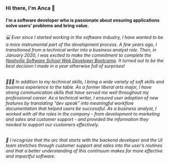 ### Hi there, I'm Anca 👋

#### I'm a software developer who is passionate about ensuring applications solve users’ problems and bring value. 

###### 💻   Ever since I started working in the software industry, I have wanted to be a more instrumental part of the development process. A few years ago, I transitioned from a technical writer into a business analyst role. Then, in January 2020, I was excited to make the commitment to complete the *[Nashville Software School Web Developer Bootcamp](http://nashvillesoftwareschool.com/)*. It turned out to be the best decision I made in a year otherwise full of surprises!

###### 💁🏻‍♀️  In addition to my technical skills, I bring a wide variety of soft skills and business experience to the table. As a former liberal arts major, I have strong communication skills that have served me well throughout my professional career. As a technical writer, I ensured user adoption of new features by translating “dev speak” into meaningful workflow documentation that helped users be successful. As a business analyst, I worked with all the roles in the company - from development to marketing and sales and customer support  - and provided the information they needed to support our customers effectively.

###### 🎯   I recognize that the arc that starts with the backend developer and the UI team stretches through customer support and sales into the user’s routines and that a better understanding of this continuum makes for more effective and impactful software. 

<!--
**ancasimon/ancasimon** is a ✨ _special_ ✨ repository because its `README.md` (this file) appears on your GitHub profile.

Here are some ideas to get you started:

- 🔭 I’m currently working on ...
- 🌱 I’m currently learning ...
- 👯 I’m looking to collaborate on ...
- 🤔 I’m looking for help with ...
- 💬 Ask me about ...
- 📫 How to reach me: ...
- 😄 Pronouns: ...
- ⚡ Fun fact: ...
-->
